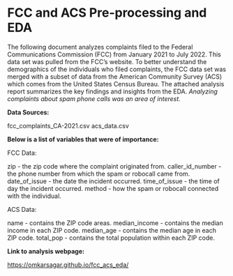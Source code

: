 # FCC and ACS Pre-processing and EDA

The following document analyzes complaints filed to the Federal Communications Commission (FCC) from January 2021 to July 2022. This data set was pulled from the FCC’s website. To better understand the demographics of the individuals who filed complaints, the FCC data set was merged with a subset of data from the American Community Survey (ACS) which comes from the United States Census Bureau. The attached analysis report summarizes the key findings and insights from the EDA. _Analyzing complaints about spam phone calls was an area of interest._

__Data Sources:__

fcc_complaints_CA-2021.csv
acs_data.csv

__Below is a list of variables that were of importance:__

FCC Data:

zip - the zip code where the complaint originated from.
caller_id_number - the phone number from which the spam or robocall came from.
date_of_issue - the date the incident occurred.
time_of_issue - the time of day the incident occurred.
method - how the spam or robocall connected with the individual.

ACS Data:

name - contains the ZIP code areas.
median_income - contains the median income in each ZIP code.
median_age - contains the median age in each ZIP code.
total_pop - contains the total population within each ZIP code.

__Link to analysis webpage:__

https://omkarsagar.github.io/fcc_acs_eda/
